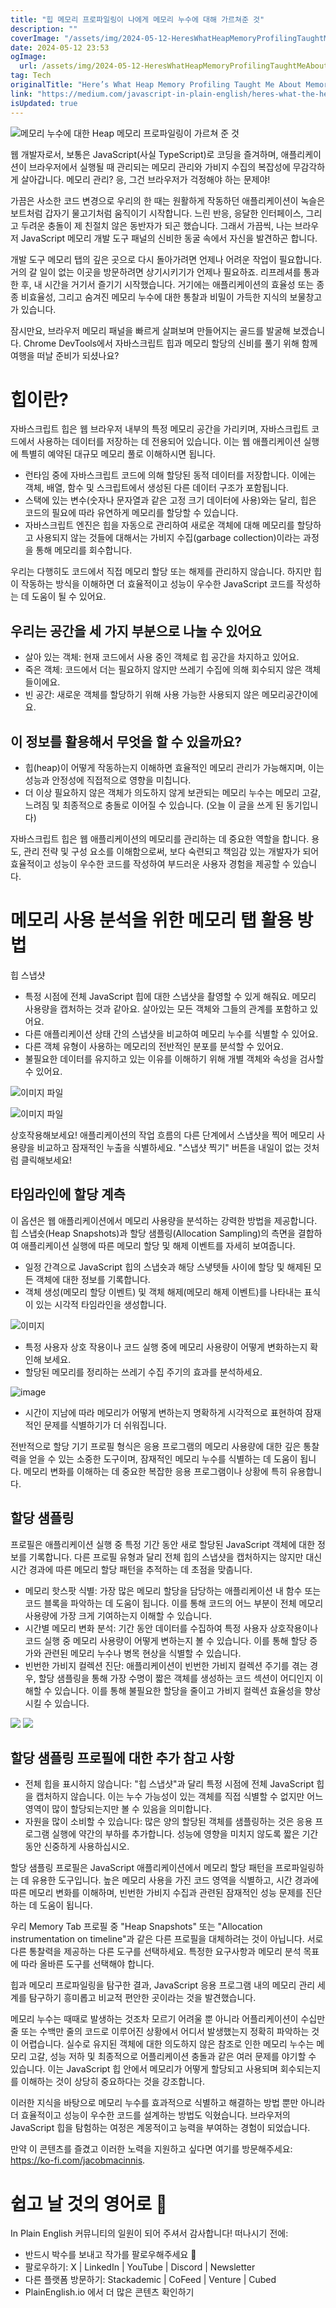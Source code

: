 ```yaml
---
title: "힙 메모리 프로파일링이 나에게 메모리 누수에 대해 가르쳐준 것"
description: ""
coverImage: "/assets/img/2024-05-12-HeresWhatHeapMemoryProfilingTaughtMeAboutMemoryLeaks_0.png"
date: 2024-05-12 23:53
ogImage: 
  url: /assets/img/2024-05-12-HeresWhatHeapMemoryProfilingTaughtMeAboutMemoryLeaks_0.png
tag: Tech
originalTitle: "Here’s What Heap Memory Profiling Taught Me About Memory Leaks"
link: "https://medium.com/javascript-in-plain-english/heres-what-the-heap-memory-profiling-taught-me-about-memory-leaks-1c7c53388aa1"
isUpdated: true
---
```





![메모리 누수에 대한 Heap 메모리 프로파일링이 가르쳐 준 것](/assets/img/2024-05-12-HeresWhatHeapMemoryProfilingTaughtMeAboutMemoryLeaks_0.png)

웹 개발자로서, 보통은 JavaScript(사실 TypeScript)로 코딩을 즐겨하며, 애플리케이션이 브라우저에서 실행될 때 관리되는 메모리 관리와 가비지 수집의 복잡성에 무감각하게 살아갑니다. 메모리 관리? 응, 그건 브라우저가 걱정해야 하는 문제야!

가끔은 사소한 코드 변경으로 우리의 한 때는 원활하게 작동하던 애플리케이션이 녹슬은 보트처럼 갑자기 물고기처럼 움직이기 시작합니다. 느린 반응, 응달한 인터페이스, 그리고 두려운 충돌이 제 친절치 않은 동반자가 되곤 했습니다. 그래서 가끔씩, 나는 브라우저 JavaScript 메모리 개발 도구 패널의 신비한 동굴 속에서 자신을 발견하곤 합니다.

개발 도구 메모리 탭의 깊은 곳으로 다시 돌아가려면 언제나 어려운 작업이 필요합니다. 거의 갈 일이 없는 이곳을 방문하려면 상기시키기가 언제나 필요하죠. 리프레셔를 통과한 후, 내 시간을 거기서 즐기기 시작했습니다. 거기에는 애플리케이션의 효율성 또는 종종 비효율성, 그리고 숨겨진 메모리 누수에 대한 통찰과 비밀이 가득한 지식의 보물창고가 있습니다.



잠시만요, 브라우저 메모리 패널을 빠르게 살펴보며 만들어지는 골드를 발굴해 보겠습니다. Chrome DevTools에서 자바스크립트 힙과 메모리 할당의 신비를 풀기 위해 함께 여행을 떠날 준비가 되셨나요?

# 힙이란?

자바스크립트 힙은 웹 브라우저 내부의 특정 메모리 공간을 가리키며, 자바스크립트 코드에서 사용하는 데이터를 저장하는 데 전용되어 있습니다. 이는 웹 애플리케이션 실행에 특별히 예약된 대규모 메모리 풀로 이해하시면 됩니다.

- 런타임 중에 자바스크립트 코드에 의해 할당된 동적 데이터를 저장합니다. 이에는 객체, 배열, 함수 및 스크립트에서 생성된 다른 데이터 구조가 포함됩니다.
- 스택에 있는 변수(숫자나 문자열과 같은 고정 크기 데이터에 사용)와는 달리, 힙은 코드의 필요에 따라 유연하게 메모리를 할당할 수 있습니다.
- 자바스크립트 엔진은 힙을 자동으로 관리하여 새로운 객체에 대해 메모리를 할당하고 사용되지 않는 것들에 대해서는 가비지 수집(garbage collection)이라는 과정을 통해 메모리를 회수합니다.



우리는 다행히도 코드에서 직접 메모리 할당 또는 해제를 관리하지 않습니다. 하지만 힙이 작동하는 방식을 이해하면 더 효율적이고 성능이 우수한 JavaScript 코드를 작성하는 데 도움이 될 수 있어요.

## 우리는 공간을 세 가지 부분으로 나눌 수 있어요

- 살아 있는 객체: 현재 코드에서 사용 중인 객체로 힙 공간을 차지하고 있어요.
- 죽은 객체: 코드에서 더는 필요하지 않지만 쓰레기 수집에 의해 회수되지 않은 객체들이에요.
- 빈 공간: 새로운 객체를 할당하기 위해 사용 가능한 사용되지 않은 메모리공간이에요.

## 이 정보를 활용해서 무엇을 할 수 있을까요?



- 힙(heap)이 어떻게 작동하는지 이해하면 효율적인 메모리 관리가 가능해지며, 이는 성능과 안정성에 직접적으로 영향을 미칩니다.
- 더 이상 필요하지 않은 객체가 의도하지 않게 보관되는 메모리 누수는 메모리 고갈, 느려짐 및 최종적으로 충돌로 이어질 수 있습니다. (오늘 이 글을 쓰게 된 동기입니다)

자바스크립트 힙은 웹 애플리케이션의 메모리를 관리하는 데 중요한 역할을 합니다. 용도, 관리 전략 및 구성 요소를 이해함으로써, 보다 숙련되고 책임감 있는 개발자가 되어 효율적이고 성능이 우수한 코드를 작성하여 부드러운 사용자 경험을 제공할 수 있습니다.

# 메모리 사용 분석을 위한 메모리 탭 활용 방법

힙 스냅샷



- 특정 시점에 전체 JavaScript 힙에 대한 스냅샷을 촬영할 수 있게 해줘요. 메모리 사용량을 캡처하는 것과 같아요. 살아있는 모든 객체와 그들의 관계를 포함하고 있어요.
- 다른 애플리케이션 상태 간의 스냅샷을 비교하여 메모리 누수를 식별할 수 있어요.
- 다른 객체 유형이 사용하는 메모리의 전반적인 분포를 분석할 수 있어요.
- 불필요한 데이터를 유지하고 있는 이유를 이해하기 위해 개별 객체와 속성을 검사할 수 있어요.

![이미지 파일](/assets/img/2024-05-12-HeresWhatHeapMemoryProfilingTaughtMeAboutMemoryLeaks_1.png )

![이미지 파일](/assets/img/2024-05-12-HeresWhatHeapMemoryProfilingTaughtMeAboutMemoryLeaks_2.png)

상호작용해보세요! 애플리케이션의 작업 흐름의 다른 단계에서 스냅샷을 찍어 메모리 사용량을 비교하고 잠재적인 누출을 식별하세요. "스냅샷 찍기" 버튼을 내일이 없는 것처럼 클릭해보세요!



## 타임라인에 할당 계측

이 옵션은 웹 애플리케이션에서 메모리 사용량을 분석하는 강력한 방법을 제공합니다. 힙 스냅숏(Heap Snapshots)과 할당 샘플링(Allocation Sampling)의 측면을 결합하여 애플리케이션 실행에 따른 메모리 할당 및 해제 이벤트를 자세히 보여줍니다.

- 일정 간격으로 JavaScript 힙의 스냅숏과 해당 스냏텟들 사이에 할당 및 해제된 모든 객체에 대한 정보를 기록합니다.
- 객체 생성(메모리 할당 이벤트) 및 객체 해제(메모리 해제 이벤트)를 나타내는 표식이 있는 시각적 타임라인을 생성합니다.

![이미지](/assets/img/2024-05-12-HeresWhatHeapMemoryProfilingTaughtMeAboutMemoryLeaks_3.png)



- 특정 사용자 상호 작용이나 코드 실행 중에 메모리 사용량이 어떻게 변화하는지 확인해 보세요.
- 할당된 메모리를 정리하는 쓰레기 수집 주기의 효과를 분석하세요.

![image](/assets/img/2024-05-12-HeresWhatHeapMemoryProfilingTaughtMeAboutMemoryLeaks_4.png)

- 시간이 지남에 따라 메모리가 어떻게 변하는지 명확하게 시각적으로 표현하여 잠재적인 문제를 식별하기가 더 쉬워집니다.

전반적으로 할당 기기 프로필 형식은 응용 프로그램의 메모리 사용량에 대한 깊은 통찰력을 얻을 수 있는 소중한 도구이며, 잠재적인 메모리 누수를 식별하는 데 도움이 됩니다. 메모리 변화를 이해하는 데 중요한 복잡한 응용 프로그램이나 상황에 특히 유용합니다.



## 할당 샘플링

프로필은 애플리케이션 실행 중 특정 기간 동안 새로 할당된 JavaScript 객체에 대한 정보를 기록합니다. 다른 프로필 유형과 달리 전체 힙의 스냅샷을 캡처하지는 않지만 대신 시간 경과에 따른 메모리 할당 패턴을 추적하는 데 초점을 맞춥니다.

- 메모리 핫스팟 식별: 가장 많은 메모리 할당을 담당하는 애플리케이션 내 함수 또는 코드 블록을 파악하는 데 도움이 됩니다. 이를 통해 코드의 어느 부분이 전체 메모리 사용량에 가장 크게 기여하는지 이해할 수 있습니다.
- 시간별 메모리 변화 분석: 기간 동안 데이터를 수집하여 특정 사용자 상호작용이나 코드 실행 중 메모리 사용량이 어떻게 변하는지 볼 수 있습니다. 이를 통해 할당 증가와 관련된 메모리 누수나 병목 현상을 식별할 수 있습니다.
- 빈번한 가비지 컬렉션 진단: 애플리케이션이 빈번한 가비지 컬렉션 주기를 겪는 경우, 할당 샘플링을 통해 가장 수명이 짧은 객체를 생성하는 코드 섹션이 어디인지 이해할 수 있습니다. 이를 통해 불필요한 할당을 줄이고 가비지 컬렉션 효율성을 향상시킬 수 있습니다.

<img src="/assets/img/2024-05-12-HeresWhatHeapMemoryProfilingTaughtMeAboutMemoryLeaks_5.png" />



<img src="/assets/img/2024-05-12-HeresWhatHeapMemoryProfilingTaughtMeAboutMemoryLeaks_6.png" />

## 할당 샘플링 프로필에 대한 추가 참고 사항

- 전체 힙을 표시하지 않습니다: "힙 스냅샷"과 달리 특정 시점에 전체 JavaScript 힙을 캡처하지 않습니다. 이는 누수 가능성이 있는 객체를 직접 식별할 수 없지만 어느 영역이 많이 할당되는지만 볼 수 있음을 의미합니다.
- 자원을 많이 소비할 수 있습니다: 많은 양의 할당된 객체를 샘플링하는 것은 응용 프로그램 실행에 약간의 부하를 추가합니다. 성능에 영향을 미치지 않도록 짧은 기간 동안 신중하게 사용하십시오.

할당 샘플링 프로필은 JavaScript 애플리케이션에서 메모리 할당 패턴을 프로파일링하는 데 유용한 도구입니다. 높은 메모리 사용을 가진 코드 영역을 식별하고, 시간 경과에 따른 메모리 변화를 이해하며, 빈번한 가비지 수집과 관련된 잠재적인 성능 문제를 진단하는 데 도움이 됩니다.



우리 Memory Tab 프로필 중 "Heap Snapshots" 또는 "Allocation instrumentation on timeline"과 같은 다른 프로필을 대체하려는 것이 아닙니다. 서로 다른 통찰력을 제공하는 다른 도구를 선택하세요. 특정한 요구사항과 메모리 분석 목표에 따라 올바른 도구를 선택해야 합니다.

힙과 메모리 프로파일링을 탐구한 결과, JavaScript 응용 프로그램 내의 메모리 관리 세계를 탐구하기 흥미롭고 비교적 편안한 곳이라는 것을 발견했습니다.

메모리 누수는 때때로 발생하는 것조차 모르기 어려울 뿐 아니라 어플리케이션이 수십만 줄 또는 수백만 줄의 코드로 이루어진 상황에서 어디서 발생했는지 정확히 파악하는 것이 어렵습니다. 실수로 유지된 객체에 대한 의도하지 않은 참조로 인한 메모리 누수는 메모리 고갈, 성능 저하 및 최종적으로 어플리케이션 충돌과 같은 여러 문제를 야기할 수 있습니다. 이는 JavaScript 힙 안에서 메모리가 어떻게 할당되고 사용되며 회수되는지를 이해하는 것이 상당히 중요하다는 것을 강조합니다.

이러한 지식을 바탕으로 메모리 누수를 효과적으로 식별하고 해결하는 방법 뿐만 아니라 더 효율적이고 성능이 우수한 코드를 설계하는 방법도 익혔습니다. 브라우저의 JavaScript 힙을 탐험하는 여정은 계몽적이고 능력을 부여하는 경험이 되었습니다.




만약 이 콘텐츠를 즐겼고 이러한 노력을 지원하고 싶다면 여기를 방문해주세요: https://ko-fi.com/jacobmacinnis.

# 쉽고 날 것의 영어로 🚀

In Plain English 커뮤니티의 일원이 되어 주셔서 감사합니다! 떠나시기 전에:

- 반드시 박수를 보내고 작가를 팔로우해주세요 👏️️
- 팔로우하기: X | LinkedIn | YouTube | Discord | Newsletter
- 다른 플랫폼 방문하기: Stackademic | CoFeed | Venture | Cubed
- PlainEnglish.io 에서 더 많은 콘텐츠 확인하기
